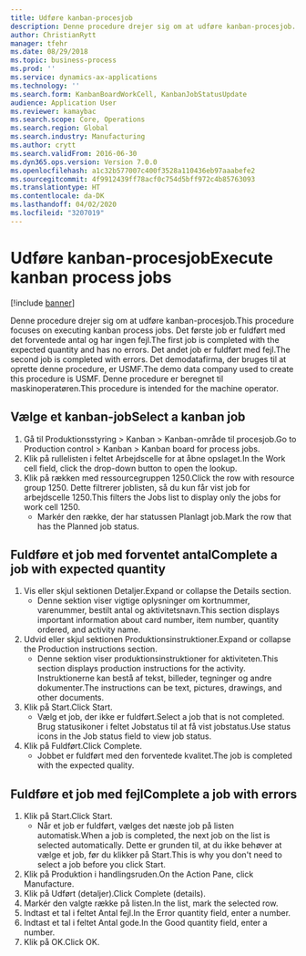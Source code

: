 ```yaml
---
title: Udføre kanban-procesjob
description: Denne procedure drejer sig om at udføre kanban-procesjob.
author: ChristianRytt
manager: tfehr
ms.date: 08/29/2018
ms.topic: business-process
ms.prod: ''
ms.service: dynamics-ax-applications
ms.technology: ''
ms.search.form: KanbanBoardWorkCell, KanbanJobStatusUpdate
audience: Application User
ms.reviewer: kamaybac
ms.search.scope: Core, Operations
ms.search.region: Global
ms.search.industry: Manufacturing
ms.author: crytt
ms.search.validFrom: 2016-06-30
ms.dyn365.ops.version: Version 7.0.0
ms.openlocfilehash: a1c32b577007c400f3528a110436eb97aaabefe2
ms.sourcegitcommit: 4f9912439ff78acf0c754d5bff972c4b85763093
ms.translationtype: HT
ms.contentlocale: da-DK
ms.lasthandoff: 04/02/2020
ms.locfileid: "3207019"
---
```

# <a name="execute-kanban-process-jobs"></a><span data-ttu-id="e4510-103">Udføre kanban-procesjob</span><span class="sxs-lookup"><span data-stu-id="e4510-103">Execute kanban process jobs</span></span>

[!include [banner](../../includes/banner.md)]

<span data-ttu-id="e4510-104">Denne procedure drejer sig om at udføre kanban-procesjob.</span><span class="sxs-lookup"><span data-stu-id="e4510-104">This procedure focuses on executing kanban process jobs.</span></span> <span data-ttu-id="e4510-105">Det første job er fuldført med det forventede antal og har ingen fejl.</span><span class="sxs-lookup"><span data-stu-id="e4510-105">The first job is completed with the expected quantity and has no errors.</span></span> <span data-ttu-id="e4510-106">Det andet job er fuldført med fejl.</span><span class="sxs-lookup"><span data-stu-id="e4510-106">The second job is completed with errors.</span></span> <span data-ttu-id="e4510-107">Det demodatafirma, der bruges til at oprette denne procedure, er USMF.</span><span class="sxs-lookup"><span data-stu-id="e4510-107">The demo data company used to create this procedure is USMF.</span></span> <span data-ttu-id="e4510-108">Denne procedure er beregnet til maskinoperatøren.</span><span class="sxs-lookup"><span data-stu-id="e4510-108">This procedure is intended for the machine operator.</span></span>


## <a name="select-a-kanban-job"></a><span data-ttu-id="e4510-109">Vælge et kanban-job</span><span class="sxs-lookup"><span data-stu-id="e4510-109">Select a kanban job</span></span>
1. <span data-ttu-id="e4510-110">Gå til Produktionsstyring > Kanban > Kanban-område til procesjob.</span><span class="sxs-lookup"><span data-stu-id="e4510-110">Go to Production control > Kanban > Kanban board for process jobs.</span></span>
2. <span data-ttu-id="e4510-111">Klik på rullelisten i feltet Arbejdscelle for at åbne opslaget.</span><span class="sxs-lookup"><span data-stu-id="e4510-111">In the Work cell field, click the drop-down button to open the lookup.</span></span>
3. <span data-ttu-id="e4510-112">Klik på rækken med ressourcegruppen 1250.</span><span class="sxs-lookup"><span data-stu-id="e4510-112">Click the row with resource group 1250.</span></span> <span data-ttu-id="e4510-113">Dette filtrerer joblisten, så du kun får vist job for arbejdscelle 1250.</span><span class="sxs-lookup"><span data-stu-id="e4510-113">This filters the Jobs list to display only the jobs for work cell 1250.</span></span>
    * <span data-ttu-id="e4510-114">Markér den række, der har statussen Planlagt job.</span><span class="sxs-lookup"><span data-stu-id="e4510-114">Mark the row that has the Planned job status.</span></span>  

## <a name="complete-a-job-with-expected-quantity"></a><span data-ttu-id="e4510-115">Fuldføre et job med forventet antal</span><span class="sxs-lookup"><span data-stu-id="e4510-115">Complete a job with expected quantity</span></span>
1. <span data-ttu-id="e4510-116">Vis eller skjul sektionen Detaljer.</span><span class="sxs-lookup"><span data-stu-id="e4510-116">Expand or collapse the Details section.</span></span>
    * <span data-ttu-id="e4510-117">Denne sektion viser vigtige oplysninger om kortnummer, varenummer, bestilt antal og aktivitetsnavn.</span><span class="sxs-lookup"><span data-stu-id="e4510-117">This section displays important information about card number, item number, quantity ordered, and activity name.</span></span>  
2. <span data-ttu-id="e4510-118">Udvid eller skjul sektionen Produktionsinstruktioner.</span><span class="sxs-lookup"><span data-stu-id="e4510-118">Expand or collapse the Production instructions section.</span></span>
    * <span data-ttu-id="e4510-119">Denne sektion viser produktionsinstruktioner for aktiviteten.</span><span class="sxs-lookup"><span data-stu-id="e4510-119">This section displays production instructions for the activity.</span></span> <span data-ttu-id="e4510-120">Instruktionerne kan bestå af tekst, billeder, tegninger og andre dokumenter.</span><span class="sxs-lookup"><span data-stu-id="e4510-120">The instructions can be text, pictures, drawings, and other documents.</span></span>  
3. <span data-ttu-id="e4510-121">Klik på Start.</span><span class="sxs-lookup"><span data-stu-id="e4510-121">Click Start.</span></span>
    * <span data-ttu-id="e4510-122">Vælg et job, der ikke er fuldført.</span><span class="sxs-lookup"><span data-stu-id="e4510-122">Select a job that is not completed.</span></span> <span data-ttu-id="e4510-123">Brug statusikoner i feltet Jobstatus til at få vist jobstatus.</span><span class="sxs-lookup"><span data-stu-id="e4510-123">Use status icons in the Job status field to view job status.</span></span>      
4. <span data-ttu-id="e4510-124">Klik på Fuldført.</span><span class="sxs-lookup"><span data-stu-id="e4510-124">Click Complete.</span></span>
    * <span data-ttu-id="e4510-125">Jobbet er fuldført med den forventede kvalitet.</span><span class="sxs-lookup"><span data-stu-id="e4510-125">The job is completed with the expected quality.</span></span>  

## <a name="complete-a-job-with-errors"></a><span data-ttu-id="e4510-126">Fuldføre et job med fejl</span><span class="sxs-lookup"><span data-stu-id="e4510-126">Complete a job with errors</span></span>
1. <span data-ttu-id="e4510-127">Klik på Start.</span><span class="sxs-lookup"><span data-stu-id="e4510-127">Click Start.</span></span>
    * <span data-ttu-id="e4510-128">Når et job er fuldført, vælges det næste job på listen automatisk.</span><span class="sxs-lookup"><span data-stu-id="e4510-128">When a job is completed, the next job on the list is selected automatically.</span></span> <span data-ttu-id="e4510-129">Dette er grunden til, at du ikke behøver at vælge et job, før du klikker på Start.</span><span class="sxs-lookup"><span data-stu-id="e4510-129">This is why you don't need to select a job before you click Start.</span></span>  
2. <span data-ttu-id="e4510-130">Klik på Produktion i handlingsruden.</span><span class="sxs-lookup"><span data-stu-id="e4510-130">On the Action Pane, click Manufacture.</span></span>
3. <span data-ttu-id="e4510-131">Klik på Udført (detaljer).</span><span class="sxs-lookup"><span data-stu-id="e4510-131">Click Complete (details).</span></span>
4. <span data-ttu-id="e4510-132">Markér den valgte række på listen.</span><span class="sxs-lookup"><span data-stu-id="e4510-132">In the list, mark the selected row.</span></span>
5. <span data-ttu-id="e4510-133">Indtast et tal i feltet Antal fejl.</span><span class="sxs-lookup"><span data-stu-id="e4510-133">In the Error quantity field, enter a number.</span></span>
6. <span data-ttu-id="e4510-134">Indtast et tal i feltet Antal gode.</span><span class="sxs-lookup"><span data-stu-id="e4510-134">In the Good quantity field, enter a number.</span></span>
7. <span data-ttu-id="e4510-135">Klik på OK.</span><span class="sxs-lookup"><span data-stu-id="e4510-135">Click OK.</span></span>

